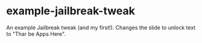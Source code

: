 # example-jailbreak-tweak
An example Jailbreak tweak (and my first!). Changes the slide to unlock text to "Thar be Apps Here".
